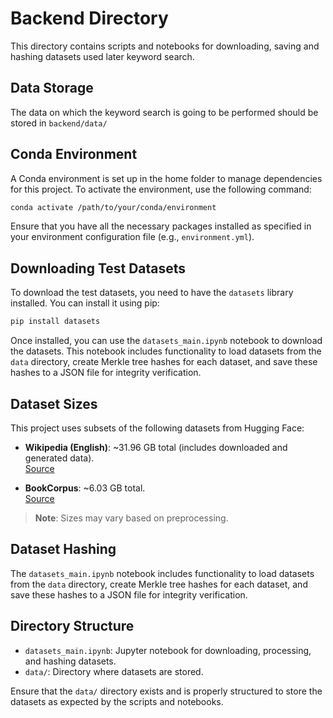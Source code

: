 # Backend Directory

This directory contains scripts and notebooks for downloading, saving and hashing datasets used later keyword search.

## Data Storage

The data on which the keyword search is going to be performed should be stored in `backend/data/` 

## Conda Environment

A Conda environment is set up in the home folder to manage dependencies for this project. To activate the environment, use the following command:

```bash
conda activate /path/to/your/conda/environment
```

Ensure that you have all the necessary packages installed as specified in your environment configuration file (e.g., `environment.yml`).

## Downloading Test Datasets

To download the test datasets, you need to have the `datasets` library installed. You can install it using pip:

```bash
pip install datasets
```

Once installed, you can use the `datasets_main.ipynb` notebook to download the datasets. This notebook includes functionality to load datasets from the `data` directory, create Merkle tree hashes for each dataset, and save these hashes to a JSON file for integrity verification.

## Dataset Sizes

This project uses subsets of the following datasets from Hugging Face:

- **Wikipedia (English)**: ~31.96 GB total (includes downloaded and generated data).  
  [Source](https://huggingface.co/datasets/legacy-datasets/wikipedia)

- **BookCorpus**: ~6.03 GB total.  
  [Source](https://huggingface.co/datasets/bookcorpus/bookcorpus)

> **Note**: Sizes may vary based on preprocessing.

## Dataset Hashing

The `datasets_main.ipynb` notebook includes functionality to load datasets from the `data` directory, create Merkle tree hashes for each dataset, and save these hashes to a JSON file for integrity verification.

## Directory Structure

- `datasets_main.ipynb`: Jupyter notebook for downloading, processing, and hashing datasets.
- `data/`: Directory where datasets are stored.

Ensure that the `data/` directory exists and is properly structured to store the datasets as expected by the scripts and notebooks.